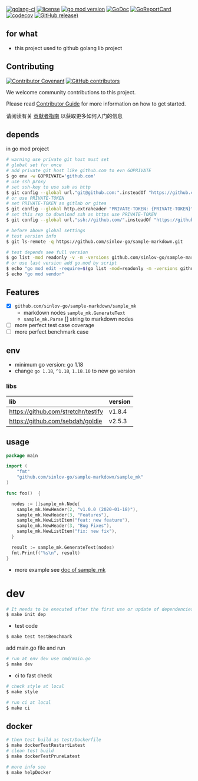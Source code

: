 [![golang-ci](https://github.com/sinlov-go/sample-markdown/actions/workflows/golang-ci.yml/badge.svg)](https://github.com/sinlov-go/sample-markdown/actions/workflows/golang-ci.yml)
[![license](https://img.shields.io/github/license/sinlov-go/sample-markdown)](https://github.com/sinlov-go/sample-markdown)
[![go mod version](https://img.shields.io/github/go-mod/go-version/sinlov-go/sample-markdown?label=go.mod)](https://github.com/sinlov-go/sample-markdown)
[![GoDoc](https://godoc.org/github.com/sinlov-go/sample-markdown?status.png)](https://godoc.org/github.com/sinlov-go/sample-markdown/)
[![GoReportCard](https://goreportcard.com/badge/github.com/sinlov-go/sample-markdown)](https://goreportcard.com/report/github.com/sinlov-go/sample-markdown)
[![codecov](https://codecov.io/gh/sinlov-go/sample-markdown/branch/main/graph/badge.svg)](https://codecov.io/gh/sinlov-go/sample-markdown)
[![GitHub release)](https://img.shields.io/github/v/release/sinlov-go/sample-markdown)](https://github.com/sinlov-go/sample-markdown/releases)

## for what

- this project used to github golang lib project

## Contributing

[![Contributor Covenant](https://img.shields.io/badge/contributor%20covenant-v1.4-ff69b4.svg)](.github/CONTRIBUTING_DOC/CODE_OF_CONDUCT.md)
[![GitHub contributors](https://img.shields.io/github/contributors/sinlov-go/sample-markdown)](https://github.com/sinlov-go/sample-markdown/graphs/contributors)

We welcome community contributions to this project.

Please read [Contributor Guide](.github/CONTRIBUTING_DOC/CONTRIBUTING.md) for more information on how to get started.

请阅读有关 [贡献者指南](.github/CONTRIBUTING_DOC/zh-CN/CONTRIBUTING.md) 以获取更多如何入门的信息

## depends

in go mod project

```bash
# warning use private git host must set
# global set for once
# add private git host like github.com to evn GOPRIVATE
$ go env -w GOPRIVATE='github.com'
# use ssh proxy
# set ssh-key to use ssh as http
$ git config --global url."git@github.com:".insteadOf "https://github.com/"
# or use PRIVATE-TOKEN
# set PRIVATE-TOKEN as gitlab or gitea
$ git config --global http.extraheader "PRIVATE-TOKEN: {PRIVATE-TOKEN}"
# set this rep to download ssh as https use PRIVATE-TOKEN
$ git config --global url."ssh://github.com/".insteadOf "https://github.com/"

# before above global settings
# test version info
$ git ls-remote -q https://github.com/sinlov-go/sample-markdown.git

# test depends see full version
$ go list -mod readonly -v -m -versions github.com/sinlov-go/sample-markdown
# or use last version add go.mod by script
$ echo "go mod edit -require=$(go list -mod=readonly -m -versions github.com/sinlov-go/sample-markdown | awk '{print $1 "@" $NF}')"
$ echo "go mod vendor"
```

## Features

- [X] `github.com/sinlov-go/sample-markdown/sample_mk`
  - markdown nodes `sample_mk.GenerateText`
  - `sample_mk.Parse` [] string to markdown nodes
- [ ] more perfect test case coverage
- [ ] more perfect benchmark case

## env

- minimum go version: go 1.18
- change `go 1.18`, `^1.18`, `1.18.10` to new go version

### libs

| lib                                 | version |
|:------------------------------------|:--------|
| https://github.com/stretchr/testify | v1.8.4  |
| https://github.com/sebdah/goldie    | v2.5.3  |

## usage

```go
package main

import (
	"fmt"
	"github.com/sinlov-go/sample-markdown/sample_mk"
)

func foo()  {

  nodes := []sample_mk.Node{
    sample_mk.NewHeader(2, "v1.0.0 (2020-01-18)"),
    sample_mk.NewHeader(3, "Features"),
    sample_mk.NewListItem("feat: new feature"),
    sample_mk.NewHeader(3, "Bug Fixes"),
    sample_mk.NewListItem("fix: new fix"),
  }

  result := sample_mk.GenerateText(nodes)
  fmt.Printf("%s\n", result)
}
```

- more example see [doc of sample_mk](https://pkg.go.dev/github.com/sinlov-go/sample-markdown/sample_mk)

# dev

```bash
# It needs to be executed after the first use or update of dependencies.
$ make init dep
```

- test code

```bash
$ make test testBenchmark
```

add main.go file and run

```bash
# run at env dev use cmd/main.go
$ make dev
```

- ci to fast check

```bash
# check style at local
$ make style

# run ci at local
$ make ci
```

## docker

```bash
# then test build as test/Dockerfile
$ make dockerTestRestartLatest
# clean test build
$ make dockerTestPruneLatest

# more info see
$ make helpDocker
```
